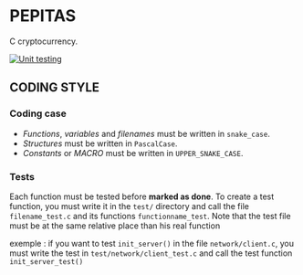 # PEPITAS

C cryptocurrency.

[![Unit testing](https://github.com/nathan-rabet/PEPITAS-Cryptocurrency/actions/workflows/unit_testing.yml/badge.svg)](https://github.com/nathan-rabet/PEPITAS-Cryptocurrency/actions/workflows/unit_testing.yml)

## CODING STYLE
### Coding case
- *Functions*, *variables* and *filenames* must be written in `snake_case`.
- *Structures* must be written in `PascalCase`.
- *Constants* or *MACRO* must be written in `UPPER_SNAKE_CASE`.

### Tests
Each function must be tested before **marked as done**. To create a test function, you must write it in the `test/` directory and call the file `filename_test.c` and its functions `functionname_test`. Note that the test file must be at the same relative place than his real function

exemple : if you want to test `init_server()` in the file `network/client.c`, you must write the test in `test/network/client_test.c` and call the test function `init_server_test()`